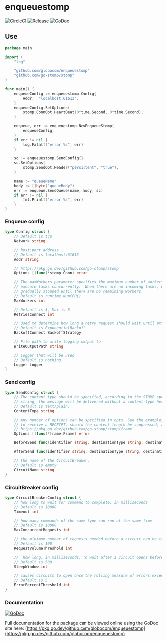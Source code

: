 # enqueuestomp

[![CircleCI](https://circleci.com/gh/globocom/enqueuestomp.svg?style=shield)](https://circleci.com/gh/globocom/enqueuestomp)
[![Release](https://img.shields.io/github/release/globocom/enqueuestomp.svg)](https://github.com/globocom/enqueuestomp/releases)
[![GoDoc]( https://godoc.org/github.com/globocom/enqueuestomp?status.svg)](https://pkg.go.dev/github.com/globocom/enqueuestomp)

## Use

```go
package main

import (
    "log"

    "github.com/globocom/enqueuestomp"
    "github.com/go-stomp/stomp"
)

func main() {
    enqueueConfig := enqueuestomp.Config{
        Addr:  "localhost:61613",
    }
    enqueueConfig.SetOptions(
        stomp.ConnOpt.HeartBeat(0*time.Second, 0*time.Second),
    )

    enqueue, err := enqueuestomp.NewEnqueueStomp(
        enqueueConfig,
    )
    if err != nil {
        log.Fatalf("error %s", err)
    }

    sc := enqueuestomp.SendConfig{}
    sc.SetOptions(
        stomp.SendOpt.Header("persistent", "true"),
    )

    name := "queueName"
    body := []byte("queueBody")
    err := enqueue.SendQueue(name, body, sc)
    if err != nil {
        fmt.Printf("error %s", err)
    }
}
```

### Enqueue config

```go
type Config struct {
    // Default is tcp
    Network string

    // host:port address
    // Default is localhost:61613
    Addr string

    // https://pkg.go.dev/github.com/go-stomp/stomp
    Options []func(*stomp.Conn) error

    // The maxWorkers parameter specifies the maximum number of workers that can
    // execute tasks concurrently.  When there are no incoming tasks, workers are
    // gradually stopped until there are no remaining workers.
    // Default is runtime.NumCPU()
    MaxWorkers int

    // Default is 3, Max is 5
    RetriesConnect int

    // Used to determine how long a retry request should wait until attempted.
    // Default is ExponentialBackoff
    BackoffConnect BackoffStrategy

    // File path to write logging output to
    WriteOutputPath string

    // Logger that will be used
    // Default is nothing
    Logger Logger
}
```

### Send config

```go
type SendConfig struct {
    // The content type should be specified, according to the STOMP specification, but if contentType is an empty
    // string, the message will be delivered without a content-type header entry.
    // Default is text/plain.
    ContentType string

    // Any number of options can be specified in opts. See the examples for usage. Options include whether
    // to receive a RECEIPT, should the content-length be suppressed, and sending custom header entries.
    // https://pkg.go.dev/github.com/go-stomp/stomp/frame
    Options []func(*frame.Frame) error

    BeforeSend func(identifier string, destinationType string, destinationName string, body []byte, startTime time.Time)

    AfterSend func(identifier string, destinationType string, destinationName string, body []byte, startTime time.Time, err error)

    // the name of the CircuitBreaker.
    // Default is empty
    CircuitName string
}
```

### CircuitBreaker config

```go
type CircuitBreakerConfig struct {
    // how long to wait for command to complete, in milliseconds
    // Default is 10000
    Timeout int

    // how many commands of the same type can run at the same time
    // Default is 10000
    MaxConcurrentRequests int

    // the minimum number of requests needed before a circuit can be tripped due to health
    // Default is 100
    RequestVolumeThreshold int

    //  how long, in milliseconds, to wait after a circuit opens before testing for recovery
    // Default is 500
    SleepWindow int

    // causes circuits to open once the rolling measure of errors exceeds this percent of requests
    // Default is 5
    ErrorPercentThreshold int
}
```

### Documentation

[![GoDoc]( https://godoc.org/github.com/globocom/enqueuestomp?status.svg)](https://pkg.go.dev/github.com/globocom/enqueuestomp)

Full documentation for the package can be viewed online using the GoDoc site here:
[https://pkg.go.dev/github.com/globocom/enqueuestomp](https://pkg.go.dev/github.com/globocom/enqueuestomp)
